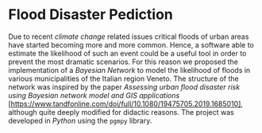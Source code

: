 # Flood Disaster Pediction
Due to recent *climate change* related issues critical floods of urban areas have started becoming more
and more common. Hence, a software able to estimate the likelihood of such an event could be a useful
tool in order to prevent the most dramatic scenarios.
For this reason we proposed the implementation of a *Bayesian Network* to model the likelihood of
floods in various municipalities of the Italian region Veneto. The structure of the network was inspired
by the paper *Assessing urban flood disaster risk using Bayesian network model and GIS applications*
[https://www.tandfonline.com/doi/full/10.1080/19475705.2019.1685010], although quite deeply modified for didactic reasons.
The project was developed in *Python* using the `pgmpy` library.
